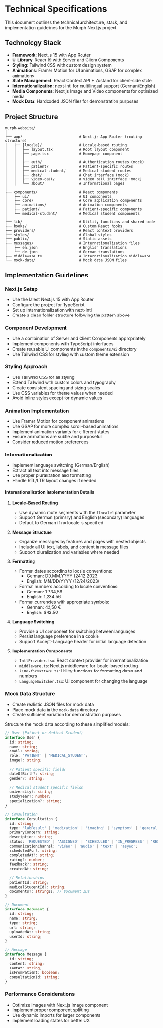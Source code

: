 # Technical Specifications

This document outlines the technical architecture, stack, and implementation guidelines for the Murph Next.js project.

## Technology Stack

- **Framework**: Next.js 15 with App Router
- **UI Library**: React 19 with Server and Client Components
- **Styling**: Tailwind CSS with custom design system
- **Animations**: Framer Motion for UI animations, GSAP for complex animations
- **State Management**: React Context API + Zustand for client-side state
- **Internationalization**: next-intl for multilingual support (German/English)
- **Media Components**: Next.js Image and Video components for optimized media
- **Mock Data**: Hardcoded JSON files for demonstration purposes

## Project Structure

```
murph-website/
│
├── app/                          # Next.js App Router (routing structure)
│   ├── [locale]/                 # Locale-based routing
│   │   ├── layout.tsx            # Root layout component
│   │   ├── page.tsx              # Homepage component
│   │   │
│   │   ├── auth/                 # Authentication routes (mock)
│   │   ├── patient/              # Patient-specific routes
│   │   ├── medical-student/      # Medical student routes
│   │   ├── chat/                 # Chat interface (mock)
│   │   ├── video-call/           # Video call interface (mock)
│   │   └── about/                # Informational pages
│
├── components/                   # React components
│   ├── ui/                       # UI components
│   ├── core/                     # Core application components
│   ├── animations/               # Animation components
│   ├── patient/                  # Patient-specific components
│   └── medical-student/          # Medical student components
│
├── lib/                          # Utility functions and shared code
├── hooks/                        # Custom React hooks
├── providers/                    # React context providers
├── styles/                       # Global styles
├── public/                       # Static assets
├── messages/                     # Internationalization files
│   ├── en.json                   # English translations
│   └── de.json                   # German translations
├── middleware.ts                 # Internationalization middleware
└── mock-data/                    # Mock data JSON files
```

## Implementation Guidelines

### Next.js Setup

- Use the latest Next.js 15 with App Router
- Configure the project for TypeScript
- Set up internationalization with next-intl
- Create a clean folder structure following the pattern above

### Component Development

- Use a combination of Server and Client Components appropriately
- Implement components with TypeScript interfaces
- Create reusable UI components in the `components/ui` directory
- Use Tailwind CSS for styling with custom theme extension

### Styling Approach

- Use Tailwind CSS for all styling
- Extend Tailwind with custom colors and typography
- Create consistent spacing and sizing scales
- Use CSS variables for theme values when needed
- Avoid inline styles except for dynamic values

### Animation Implementation

- Use Framer Motion for component animations
- Use GSAP for more complex scroll-based animations
- Implement animation variants for different states
- Ensure animations are subtle and purposeful
- Consider reduced motion preferences

### Internationalization

- Implement language switching (German/English)
- Extract all text into message files
- Use proper pluralization and formatting
- Handle RTL/LTR layout changes if needed

#### Internationalization Implementation Details

1. **Locale-Based Routing**
   - Use dynamic route segments with the `[locale]` parameter
   - Support German (primary) and English (secondary) languages
   - Default to German if no locale is specified

2. **Message Structure**
   - Organize messages by features and pages with nested objects
   - Include all UI text, labels, and content in message files
   - Support pluralization and variables where needed

3. **Formatting**
   - Format dates according to locale conventions:
     - German: DD.MM.YYYY (24.12.2023)
     - English: MM/DD/YYYY (12/24/2023)
   - Format numbers according to locale conventions:
     - German: 1.234,56
     - English: 1,234.56
   - Format currencies with appropriate symbols:
     - German: 42,50 €
     - English: $42.50

4. **Language Switching**
   - Provide a UI component for switching between languages
   - Persist language preference in a cookie
   - Support Accept-Language header for initial language detection

5. **Implementation Components**
   - `IntlProvider.tsx`: React context provider for internationalization
   - `middleware.ts`: Next.js middleware for locale-based routing
   - `i18n-formatters.ts`: Utility functions for formatting dates and numbers
   - `LanguageSwitcher.tsx`: UI component for changing the language

### Mock Data Structure

- Create realistic JSON files for mock data
- Place mock data in the `mock-data` directory
- Create sufficient variation for demonstration purposes

Structure the mock data according to these simplified models:

```typescript
// User (Patient or Medical Student)
interface User {
  id: string;
  name: string;
  email: string;
  role: 'PATIENT' | 'MEDICAL_STUDENT';
  image?: string;
  
  // Patient specific fields
  dateOfBirth?: string;
  gender?: string;
  
  // Medical student specific fields
  university?: string;
  studyYear?: number;
  specialization?: string;
}

// Consultation
interface Consultation {
  id: string;
  type: 'labResult' | 'medication' | 'imaging' | 'symptoms' | 'general';
  primaryConcern: string;
  description: string;
  status: 'REQUESTED' | 'ASSIGNED' | 'SCHEDULED' | 'IN_PROGRESS' | 'RESOLVED' | 'CLOSED';
  communicationChannel: 'video' | 'audio' | 'text' | 'async';
  scheduledFor?: string;
  completedAt?: string;
  rating?: number;
  feedback?: string;
  createdAt: string;
  
  // Relationships
  patientId: string;
  medicalStudentId?: string;
  documents?: string[]; // Document IDs
}

// Document
interface Document {
  id: string;
  name: string;
  type: string;
  url: string;
  uploadedAt: string;
  userId: string;
}

// Message
interface Message {
  id: string;
  content: string;
  sentAt: string;
  isFromPatient: boolean;
  consultationId: string;
}
```

### Performance Considerations

- Optimize images with Next.js Image component
- Implement proper component splitting
- Use dynamic imports for larger components
- Implement loading states for better UX